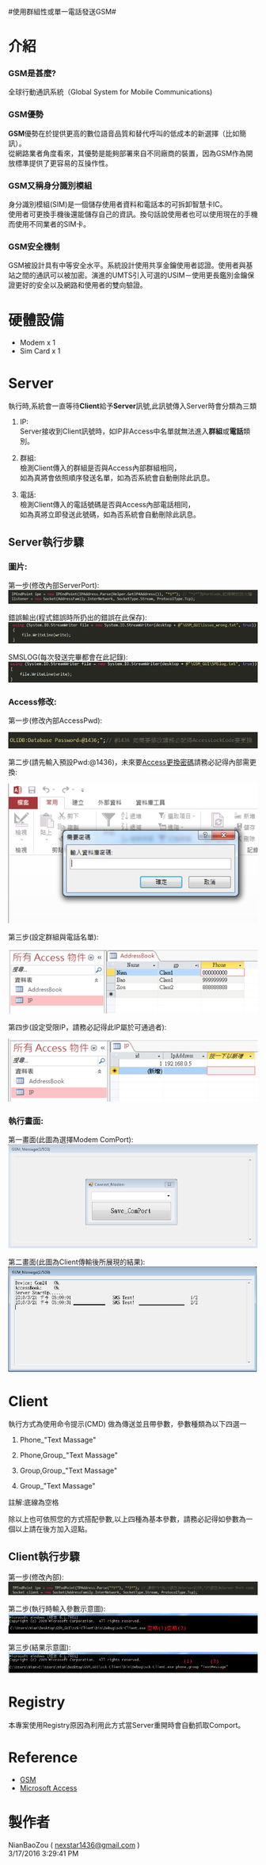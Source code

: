 #使用群組性或單一電話發送GSM#

# 介紹 #

### GSM是甚麼? ###
全球行動通訊系統（Global System for Mobile Communications)

### GSM優勢 ###
**GSM**優勢在於提供更高的數位語音品質和替代呼叫的低成本的新選擇（比如簡訊）。<br>從網路業者角度看來，其優勢是能夠部署來自不同廠商的裝置，因為GSM作為開放標準提供了更容易的互操作性。

### GSM又稱身分識別模組 ###
身分識別模組(SIM)是一個儲存使用者資料和電話本的可拆卸智慧卡IC。<br>使用者可更換手機後還能儲存自己的資訊。換句話說使用者也可以使用現在的手機而使用不同業者的SIM卡。

### GSM安全機制 ###
GSM被設計具有中等安全水平。系統設計使用共享金鑰使用者認證。使用者與基站之間的通訊可以被加密。演進的UMTS引入可選的USIM－使用更長鑑別金鑰保證更好的安全以及網路和使用者的雙向驗證。

# 硬體設備 #

- Modem x 1
- Sim Card x 1

# Server #

執行時,系統會一直等待**Client**給予**Server**訊號,此訊號傳入Server時會分類為三類

1. IP:<br>
Server接收到Client訊號時，如IP非Access中名單就無法進入**群組**或**電話**類別。

1. 群組:<br>
檢測Client傳入的群組是否與Access內部群組相同，<br>
如為真將會依照順序發送名單，如為否系統會自動刪除此訊息。

1. 電話:<br>
檢測Client傳入的電話號碼是否與Access內部電話相同，<br>
如為真將立即發送此號碼，如為否系統會自動刪除此訊息。


## Server執行步驟

### 圖片: ###

第一步(修改內部ServerPort):
![P1](https://github.com/nexstar/GSM/raw/master/Picture/ServerPort.PNG)
	
錯誤輸出(程式錯誤時所扔出的錯誤在此保存):
![P2](https://github.com/nexstar/GSM/raw/master/Picture/issue_wrong.PNG)

SMSLOG(每次發送完畢都會在此記錄):
![P3](https://github.com/nexstar/GSM/raw/master/Picture/SMSlog.PNG)

### Access修改: ###

第一步(修改內部AccessPwd):

![P4](https://github.com/nexstar/GSM/raw/master/Picture/ServerCode1.PNG)

第二步(請先輸入預設Pwd:@1436)，未來要[Access更換密碼](https://support.office.com/zh-hk/article/%E4%BD%BF%E7%94%A8%E8%B3%87%E6%96%99%E5%BA%AB%E5%AF%86%E7%A2%BC%E5%8A%A0%E5%AF%86%E8%B3%87%E6%96%99%E5%BA%AB-fe1cc5fe-f9a5-4784-b090-fdb2673457ab)請務必記得內部需更換:

![P5](https://github.com/nexstar/GSM/raw/master/Picture/AccessLockcode.PNG)

第三步(設定群組與電話名單):

![P6](https://github.com/nexstar/GSM/raw/master/Picture/AddressBook.PNG)
		
第四步(設定受限IP，請務必記得此IP屬於可通過者):

![P7](https://github.com/nexstar/GSM/raw/master/Picture/IP.PNG)

### 執行畫面: ###

第一畫面(此圖為選擇Modem ComPort):
![P8](https://github.com/nexstar/GSM/raw/master/Picture/GSM_Message.PNG)

第二畫面(此圖為Client傳輸後所展現的結果):
![P10](https://github.com/nexstar/GSM/raw/master/Picture/Main.png)

# Client #

執行方式為使用命令提示(CMD) 做為傳送並且帶參數，參數種類為以下四選一

1. Phone_"Text Massage"

2. Phone,Group_"Text Massage"

3. Group,Group_"Text Massage"

4. Group_"Text Massage"

註解:底線為空格

除以上也可依照您的方式搭配參數,以上四種為基本參數，請務必記得如參數為一個以上請在後方加入逗點。

## Client執行步驟

第一步(修改內部):	 
![修改內部](https://github.com/nexstar/GSM/raw/master/Picture/ClientCode.PNG)

第二步(執行時輸入參數示意圖): 
![執行時輸入參數示意圖](https://github.com/nexstar/GSM/raw/master/Picture/Client1.PNG)

第三步(結果示意圖):
![示意圖](https://github.com/nexstar/GSM/raw/master/Picture/Client.PNG)

# Registry #

本專案使用Registry原因為利用此方式當Server重開時會自動抓取Comport。

# Reference #

- [GSM](https://zh.wikipedia.org/wiki/GSM)
- [Microsoft Access](https://www.office.com/) 

# 製作者 #

NianBaoZou	( nexstar1436@gmail.com )<br>
3/17/2016 3:29:41 PM 

